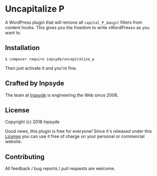 # Uncapitalize P

A WordPress plugin that will remove all `capital_P_dangit` filters from content hooks. This gives you the freedom to 
write «WordPress» as you want to.

## Installation

```
$ composer require inpsyde/uncapitalize_p
```

Then just activate it and you're fine.

## Crafted by Inpsyde

The team at [Inpsyde](https://inpsyde.com) is engineering the Web since 2006.

## License

Copyright (c) 2018 Inpsyde

Good news, this plugin is free for everyone! Since it's released under this [License](LICENSE) you can use it free of charge on your personal or commercial website.

## Contributing

All feedback / bug reports / pull requests are welcome.
